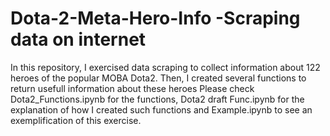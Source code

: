 # Dota-2-Meta-Hero-Info -Scraping data on internet
In this repository, I exercised data scraping to collect information about 122 heroes of the popular MOBA Dota2. Then, I created several functions to return usefull information about these heroes
Please check Dota2_Functions.ipynb for the functions, Dota2 draft Func.ipynb for the explanation of how I created such functions and Example.ipynb to see an exemplification of this exercise.
